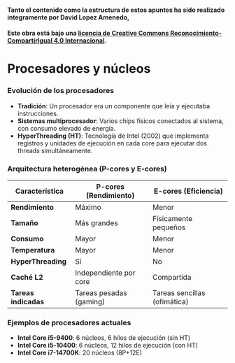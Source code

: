 #### Tanto el contenido como la estructura de estos apuntes ha sido realizado integramente por __David Lopez Amenedo__,
#### Este obra está bajo una [licencia de Creative Commons Reconocimiento-CompartirIgual 4.0 Internacional](https://creativecommons.org/licenses/by-sa/4.0/).

# Procesadores y núcleos

### Evolución de los procesadores

* **Tradición**: Un procesador era un componente que leía y ejecutaba instrucciones.
* **Sistemas multiprocesador**: Varios chips físicos conectados al sistema, con consumo elevado de energía.
* **HyperThreading (HT)**: Tecnología de Intel (2002) que implementa registros y unidades de ejecución en cada core para ejecutar dos threads simultáneamente.

### Arquitectura heterogénea (P-cores y E-cores)

| **Característica** | **P-cores (Rendimiento)** | **E-cores (Eficiencia)** |
| --- | --- | --- |
| **Rendimiento** | Máximo | Menor |
| **Tamaño** | Más grandes | Físicamente pequeños |
| **Consumo** | Mayor | Menor |
| **Temperatura** | Mayor | Menor |
| **HyperThreading** | Sí | No |
| **Caché L2** | Independiente por core | Compartida |
| **Tareas indicadas** | Tareas pesadas (gaming) | Tareas sencillas (ofimática) |

### Ejemplos de procesadores actuales

* **Intel Core i5-9400**: 6 núcleos, 6 hilos de ejecución (sin HT)
* **Intel Core i5-10400**: 6 núcleos, 12 hilos de ejecución (con HT)
* **Intel Core i7-14700K**: 20 núcleos (8P+12E)
